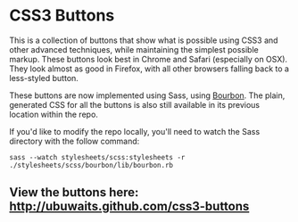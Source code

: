# CSS3 Buttons

This is a collection of buttons that show what is possible using CSS3 and other advanced techniques, while maintaining the simplest possible markup. These buttons look best in Chrome and Safari (especially on OSX). They look almost as good in Firefox, with all other browsers falling back to a less-styled button.

These buttons are now implemented using Sass, using [Bourbon](http://github.com/thoughtbot/bourbon). The plain, generated CSS for all the buttons is also still available in its previous location within the repo.

If you'd like to modify the repo locally, you'll need to watch the Sass directory with the follow command:

    sass --watch stylesheets/scss:stylesheets -r ./stylesheets/scss/bourbon/lib/bourbon.rb

## View the buttons here: http://ubuwaits.github.com/css3-buttons
